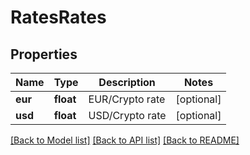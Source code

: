 # RatesRates


## Properties
Name | Type | Description | Notes
------------ | ------------- | ------------- | -------------
**eur** | **float** | EUR/Crypto rate | [optional] 
**usd** | **float** | USD/Crypto rate | [optional] 

[[Back to Model list]](../README.md#documentation-for-models) [[Back to API list]](../README.md#documentation-for-api-endpoints) [[Back to README]](../README.md)


